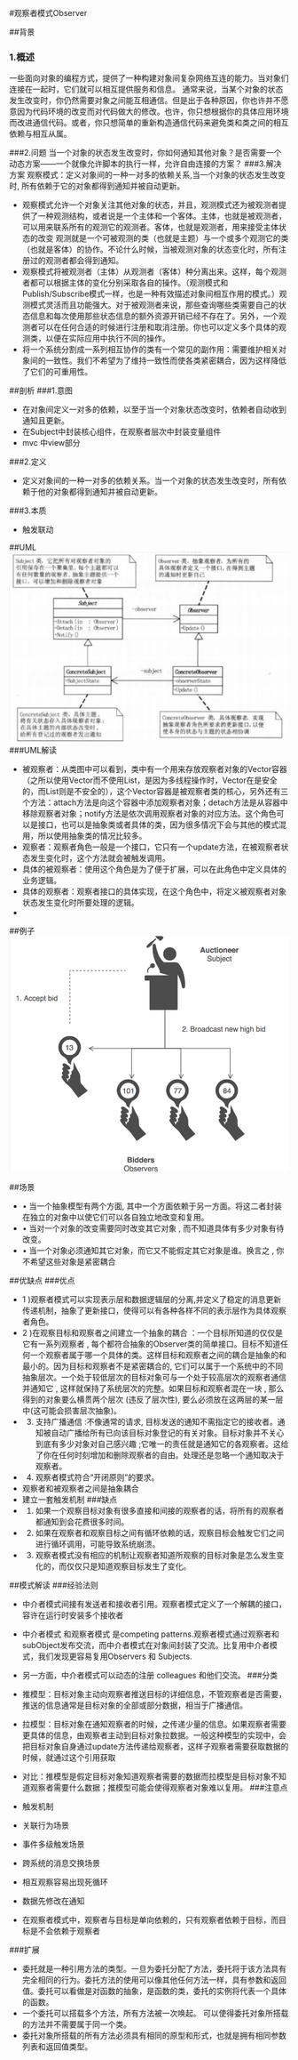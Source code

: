 #观察者模式Observer

##背景
### 1.概述
一些面向对象的编程方式，提供了一种构建对象间复杂网络互连的能力。当对象们连接在一起时，它们就可以相互提供服务和信息。
通常来说，当某个对象的状态发生改变时，你仍然需要对象之间能互相通信。但是出于各种原因，你也许并不愿意因为代码环境的改变而对代码做大的修改。也许，你只想根据你的具体应用环境而改进通信代码。或者，你只想简单的重新构造通信代码来避免类和类之间的相互依赖与相互从属。

###2.问题
当一个对象的状态发生改变时，你如何通知其他对象？是否需要一个动态方案――一个就像允许脚本的执行一样，允许自由连接的方案？
###3.解决方案
 观察模式：定义对象间的一种一对多的依赖关系,当一个对象的状态发生改变时, 所有依赖于它的对象都得到通知并被自动更新。

- 观察模式允许一个对象关注其他对象的状态，并且，观测模式还为被观测者提供了一种观测结构，或者说是一个主体和一个客体。主体，也就是被观测者，可以用来联系所有的观测它的观测者。客体，也就是观测者，用来接受主体状态的改变 观测就是一个可被观测的类（也就是主题）与一个或多个观测它的类（也就是客体）的协作。不论什么时候，当被观测对象的状态变化时，所有注册过的观测者都会得到通知。
- 观察模式将被观测者（主体）从观测者（客体）种分离出来。这样，每个观测者都可以根据主体的变化分别采取各自的操作。（观测模式和Publish/Subscribe模式一样，也是一种有效描述对象间相互作用的模式。）观测模式灵活而且功能强大。对于被观测者来说，那些查询哪些类需要自己的状态信息和每次使用那些状态信息的额外资源开销已经不存在了。另外，一个观测者可以在任何合适的时候进行注册和取消注册。你也可以定义多个具体的观测类，以便在实际应用中执行不同的操作。
- 将一个系统分割成一系列相互协作的类有一个常见的副作用：需要维护相关对象间的一致性。我们不希望为了维持一致性而使各类紧密耦合，因为这样降低了它们的可重用性。

##剖析
###1.意图

- 在对象间定义一对多的依赖，以至于当一个对象状态改变时，依赖者自动收到通知且更新。
- 在Subject中封装核心组件，在观察者层次中封装变量组件
- mvc  中view部分

###2.定义

- 定义对象间的一种一对多的依赖关系。当一个对象的状态发生改变时，所有依赖于他的对象都得到通知并被自动更新。

###3.本质

- 触发联动

##UML
![观察者UML](observeUML.png)
###UML解读
- 被观察者：从类图中可以看到，类中有一个用来存放观察者对象的Vector容器（之所以使用Vector而不使用List，是因为多线程操作时，Vector在是安全的，而List则是不安全的），这个Vector容器是被观察者类的核心，另外还有三个方法：attach方法是向这个容器中添加观察者对象；detach方法是从容器中移除观察者对象；notify方法是依次调用观察者对象的对应方法。这个角色可以是接口，也可以是抽象类或者具体的类，因为很多情况下会与其他的模式混用，所以使用抽象类的情况比较多。
- 观察者：观察者角色一般是一个接口，它只有一个update方法，在被观察者状态发生变化时，这个方法就会被触发调用。
- 具体的被观察者：使用这个角色是为了便于扩展，可以在此角色中定义具体的业务逻辑。
- 具体的观察者：观察者接口的具体实现，在这个角色中，将定义被观察者对象状态发生变化时所要处理的逻辑。
-
##例子
![现实例子](obserbeExample.png)

##场景
- • 当一个抽象模型有两个方面, 其中一个方面依赖于另一方面。将这二者封装在独立的对象中以使它们可以各自独立地改变和复用。
- • 当对一个对象的改变需要同时改变其它对象 , 而不知道具体有多少对象有待改变。
- • 当一个对象必须通知其它对象，而它又不能假定其它对象是谁。换言之 , 你不希望这些对象是紧密耦合

##优缺点
###优点
- 1 )观察者模式可以实现表示层和数据逻辑层的分离,并定义了稳定的消息更新传递机制，抽象了更新接口，使得可以有各种各样不同的表示层作为具体观察者角色。
- 2 )在观察目标和观察者之间建立一个抽象的耦合 ：一个目标所知道的仅仅是它有一系列观察者 , 每个都符合抽象的Observer类的简单接口。目标不知道任何一个观察者属于哪一个具体的类。这样目标和观察者之间的耦合是抽象的和最小的。因为目标和观察者不是紧密耦合的, 它们可以属于一个系统中的不同抽象层次。一个处于较低层次的目标对象可与一个处于较高层次的观察者通信并通知它 , 这样就保持了系统层次的完整。如果目标和观察者混在一块 , 那么得到的对象要么横贯两个层次 (违反了层次性), 要么必须放在这两层的某一层中(这可能会损害层次抽象)。
- 3) 支持广播通信 :不像通常的请求, 目标发送的通知不需指定它的接收者。通知被自动广播给所有已向该目标对象登记的有关对象。目标对象并不关心到底有多少对象对自己感兴趣 ;它唯一的责任就是通知它的各观察者。这给了你在任何时刻增加和删除观察者的自由。处理还是忽略一个通知取决于观察者。
- 4) 观察者模式符合“开闭原则”的要求。
- 观察者和被观察者之间是抽象耦合
- 建立一套触发机制
###缺点
- 1) 如果一个观察目标对象有很多直接和间接的观察者的话，将所有的观察者都通知到会花费很多时间。
- 2) 如果在观察者和观察目标之间有循环依赖的话，观察目标会触发它们之间进行循环调用，可能导致系统崩溃。
- 3) 观察者模式没有相应的机制让观察者知道所观察的目标对象是怎么发生变化的，而仅仅只是知道观察目标发生了变化。

##模式解读
###经验法则
- 中介者模式间接有发送者和接收者引用。观察者模式定义了一个解耦的接口，容许在运行时安装多个接收者
- 中介者模式 和观察者模式 是competing patterns.观察者模式通过观察者和 subObject发布交流，而中介者模式在对象间封装了交流。比复用中介者模式，我们发现更容易复用Observers 和 Subjects.
- 另一方面，中介者模式可以动态的注册 colleagues 和他们交流。
###分类

- 推模型：目标对象主动向观察者推送目标的详细信息，不管观察者是否需要，推送的信息通常是目标对象的全部或部分数据，相当于广播通信。
- 拉模型：目标对象在通知观察者的时候，之传递少量的信息。如果观察者需要更具体的信息，由观察者主动到目标对象拉数据。一般这种模型的实现中，会把目标对象自身通过update方法传递给观察者，这样子观察者需要获取数据的时候，就通过这个引用获取
- 对比：推模型是假定目标对象知道观察者需要的数据而拉模型是目标对象不知道观察者需要什么数据；推模型可能会使得观察者对象难以复用。
###注意点
- 触发机制
- 关联行为场景
- 事件多级触发场景
- 跨系统的消息交换场景
- 相互观察容易出现死循环
- 数据先修改在通知
- 在观察者模式中，观察者与目标是单向依赖的，只有观察者依赖于目标，而目标是不会依赖于观察者

###扩展

- 委托就是一种引用方法的类型。一旦为委托分配了方法，委托将于该方法具有完全相同的行为。委托方法的使用可以像其他任何方法一样，具有参数和返回值。委托可以看做是对函数的抽象，是函数的类，委托的实例将代表一个具体的函数。
- 一个委托可以搭载多个方法，所有方法被一次唤起。 可以使得委托对象所搭载的方法并不需要属于同一个类。
- 委托对象所搭载的所有方法必须具有相同的原型和形式，也就是拥有相同参数列表和返回值类型。